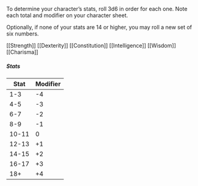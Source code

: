 To determine your character’s stats, roll 3d6 in order for each one. Note each total and modifier on your character sheet.

Optionally, if none of your stats are 14 or higher, you may roll a new set of six numbers.

[[Strength]] 
[[Dexterity]] 
[[Constitution]] 
[[Intelligence]] 
[[Wisdom]] 
[[Charisma]] 

##### **Stats**
|Stat |Modifier|
|--|--|
|1-3|-4| 
|4-5|-3 |
|6-7|-2 |
|8-9|-1 |
|10-11| 0| 
|12-13| +1| 
|14-15| +2 |
|16-17 |+3 |
|18+ |+4|